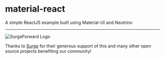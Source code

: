 # material-react

A simple ReactJS example built using Material-UI and Neutrino
__________

![SurgeForward Logo](https://media.surgeforward.com/wp-content/uploads/2018/04/14191701/webinar_email_header.png)

Thanks to [Surge](https://www.surgeforward.com/) for their generous support of this and many other open source projects benefiting our community!
